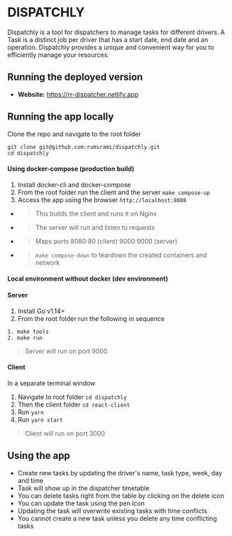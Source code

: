 DISPATCHLY
=================


Dispatchly is a tool for dispatchers to manage tasks for different drivers. A Task is a distinct job per driver that has a start date, end date and an operation. Dispatchly provides a unique and convenient way for you to efficiently manage your resources.

Running the deployed version
---
-	**Website:** https://rr-dispatcher.netlify.app

Running the app locally
---
Clone the repo and navigate to the root folder
```
git clone git@github.com:rumsrami/dispatchly.git
cd dispatchly
```

#### Using docker-compose (production build)

1. Install docker-cli and docker-compose
2. From the root folder run the client and the server
``` make compose-up ```
3. Access the app using the browser
``` http://localhost:8080 ```
- > This builds the client and runs it on Nginx 
- > The server will run and listen to requests
- > Maps ports 8080:80 (client) 9000:9000 (server)
- > `make compose-down` to teardown the created containers and network

#### Local environment without docker (dev environment)
#### Server
1. Install Go v1.14+
2. From the root folder run the following in sequence
```
1. make tools
2. make run
```
> Server will run on port 9000
#### Client
In a separate terminal window
1. Navigate to root folder `cd dispatchly`
2. Then the client folder `cd react-client`
3. Run `yarn`
4. Run `yarn start`
> Client will run on port 3000

Using the app
----
- Create new tasks by updating the driver's name, task type, week, day and time
- Task will show up in the dispatcher timetable
- You can delete tasks right from the table by clicking on the delete icon
- You can update the task using the pen icon
- Updating the task will overwrite existing tasks with time conflicts
- You cannot create a new task unless you delete any time conflicting tasks
